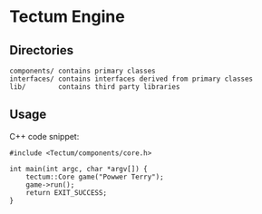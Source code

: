 Tectum Engine
=============

Directories
-----------

	components/ contains primary classes  
	interfaces/ contains interfaces derived from primary classes  
	lib/        contains third party libraries  


Usage
-----

C++ code snippet:  

	#include <Tectum/components/core.h>
	
	int main(int argc, char *argv[]) {
		tectum::Core game("Powwer Terry");
		game->run();
		return EXIT_SUCCESS;
	}
